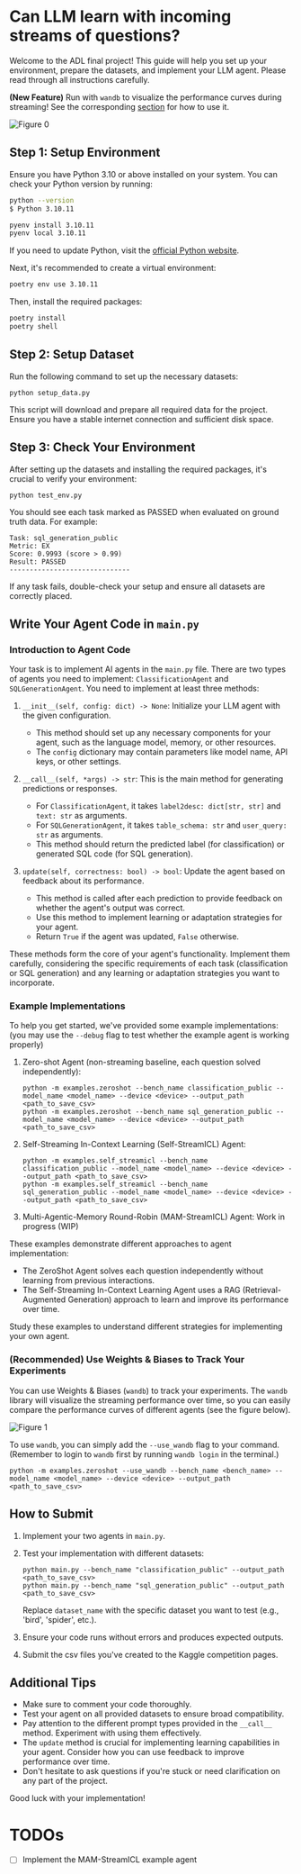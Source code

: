 # Can LLM learn with incoming streams of questions?

Welcome to the ADL final project! This guide will help you set up your environment, prepare the datasets, and implement your LLM agent. Please read through all instructions carefully.

**(New Feature)** Run with `wandb` to visualize the performance curves during streaming! See the corresponding [section](#recommended-use-weights--biases-to-track-your-experiments) for how to use it.

![Figure 0](./assets/streambench_setting.png)

## Step 1: Setup Environment

Ensure you have Python 3.10 or above installed on your system. You can check your Python version by running:

```bash
python --version
$ Python 3.10.11

pyenv install 3.10.11
pyenv local 3.10.11
```

If you need to update Python, visit the [official Python website](https://www.python.org/downloads/).

Next, it's recommended to create a virtual environment:

```bash
poetry env use 3.10.11
```

Then, install the required packages:

```bash
poetry install
poetry shell
```

## Step 2: Setup Dataset

Run the following command to set up the necessary datasets:

```
python setup_data.py
```

This script will download and prepare all required data for the project. Ensure you have a stable internet connection and sufficient disk space.

## Step 3: Check Your Environment

After setting up the datasets and installing the required packages, it's crucial to verify your environment:

```
python test_env.py
```

You should see each task marked as PASSED when evaluated on ground truth data. For example:

```
Task: sql_generation_public
Metric: EX
Score: 0.9993 (score > 0.99)
Result: PASSED
------------------------------
```

If any task fails, double-check your setup and ensure all datasets are correctly placed.

## Write Your Agent Code in `main.py`

### Introduction to Agent Code

Your task is to implement AI agents in the `main.py` file. There are two types of agents you need to implement: `ClassificationAgent` and `SQLGenerationAgent`. You need to implement at least three methods:

1. `__init__(self, config: dict) -> None`: Initialize your LLM agent with the given configuration.
   - This method should set up any necessary components for your agent, such as the language model, memory, or other resources.
   - The `config` dictionary may contain parameters like model name, API keys, or other settings.

2. `__call__(self, *args) -> str`: This is the main method for generating predictions or responses.
   - For `ClassificationAgent`, it takes `label2desc: dict[str, str]` and `text: str` as arguments.
   - For `SQLGenerationAgent`, it takes `table_schema: str` and `user_query: str` as arguments.
   - This method should return the predicted label (for classification) or generated SQL code (for SQL generation).

3. `update(self, correctness: bool) -> bool`: Update the agent based on feedback about its performance.
   - This method is called after each prediction to provide feedback on whether the agent's output was correct.
   - Use this method to implement learning or adaptation strategies for your agent.
   - Return `True` if the agent was updated, `False` otherwise.

These methods form the core of your agent's functionality. Implement them carefully, considering the specific requirements of each task (classification or SQL generation) and any learning or adaptation strategies you want to incorporate.

### Example Implementations

To help you get started, we've provided some example implementations: (you may use the `--debug` flag to test whether the example agent is working properly)

1. Zero-shot Agent (non-streaming baseline, each question solved independently):

   ```
   python -m examples.zeroshot --bench_name classification_public --model_name <model_name> --device <device> --output_path <path_to_save_csv>
   python -m examples.zeroshot --bench_name sql_generation_public --model_name <model_name> --device <device> --output_path <path_to_save_csv>
   ```

2. Self-Streaming In-Context Learning (Self-StreamICL) Agent:

   ```
   python -m examples.self_streamicl --bench_name classification_public --model_name <model_name> --device <device> --output_path <path_to_save_csv>
   python -m examples.self_streamicl --bench_name sql_generation_public --model_name <model_name> --device <device> --output_path <path_to_save_csv>
   ```

3. Multi-Agentic-Memory Round-Robin (MAM-StreamICL) Agent:
   Work in progress (WIP)

These examples demonstrate different approaches to agent implementation:

- The ZeroShot Agent solves each question independently without learning from previous interactions.
- The Self-Streaming In-Context Learning Agent uses a RAG (Retrieval-Augmented Generation) approach to learn and improve its performance over time.

Study these examples to understand different strategies for implementing your own agent.

### (Recommended) Use Weights & Biases to Track Your Experiments

You can use Weights & Biases (`wandb`) to track your experiments. The `wandb` library will visualize the streaming performance over time, so you can easily compare the performance curves of different agents (see the figure below).

![Figure 1](./assets/wandb_perf_curves.png)

To use `wandb`, you can simply add the `--use_wandb` flag to your command. (Remember to login to `wandb` first by running `wandb login` in the terminal.)

```
python -m examples.zeroshot --use_wandb --bench_name <bench_name> --model_name <model_name> --device <device> --output_path <path_to_save_csv>
```

## How to Submit

1. Implement your two agents in `main.py`.
2. Test your implementation with different datasets:

   ```
   python main.py --bench_name "classification_public" --output_path <path_to_save_csv>
   python main.py --bench_name "sql_generation_public" --output_path <path_to_save_csv>
   ```

   Replace `dataset_name` with the specific dataset you want to test (e.g., 'bird', 'spider', etc.).
3. Ensure your code runs without errors and produces expected outputs.
4. Submit the csv files you've created to the Kaggle competition pages.

## Additional Tips

- Make sure to comment your code thoroughly.
- Test your agent on all provided datasets to ensure broad compatibility.
- Pay attention to the different prompt types provided in the `__call__` method. Experiment with using them effectively.
- The `update` method is crucial for implementing learning capabilities in your agent. Consider how you can use feedback to improve performance over time.
- Don't hesitate to ask questions if you're stuck or need clarification on any part of the project.

Good luck with your implementation!

# TODOs

- [ ] Implement the MAM-StreamICL example agent
